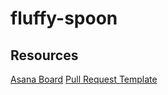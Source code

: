 # fluffy-spoon

## Resources
[Asana Board](https://app.asana.com/0/1204327238436147/board)
[Pull Request Template]()
